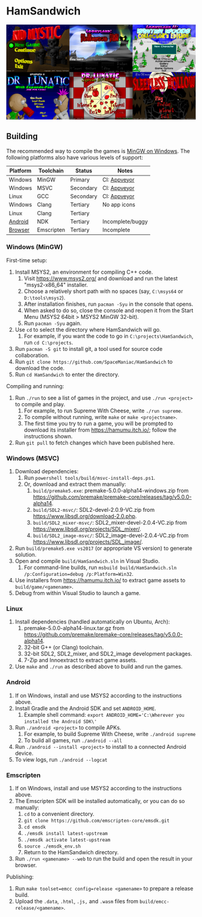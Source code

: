 # HamSandwich

![Screenshots of game title screens](docs/titlescreens.png)

## Building

The recommended way to compile the games is [MinGW on Windows](#windows-mingw).
The following platforms also have various levels of support:

Platform | Toolchain | Status | Notes
-|-|-|-
Windows | MinGW | Primary | CI: [Appveyor](https://ci.appveyor.com/project/SpaceManiac/hamsandwich)
Windows | MSVC | Secondary | CI: [Appveyor](https://ci.appveyor.com/project/SpaceManiac/hamsandwich)
Linux | GCC | Secondary | CI: [Appveyor](https://ci.appveyor.com/project/SpaceManiac/hamsandwich)
Windows | Clang | Tertiary | No app icons
Linux | Clang | Tertiary
[Android](#Android) | NDK | Tertiary | Incomplete/buggy
[Browser](#Emscripten) | Emscripten | Tertiary | Incomplete

### Windows (MinGW)

First-time setup:

1. Install MSYS2, an environment for compiling C++ code.
    1. Visit <https://www.msys2.org/> and download and run the latest "msys2-x86_64" installer.
    2. Choose a relatively short path with no spaces (say, `C:\msys64` or `D:\tools\msys2`).
    3. After installation finishes, run `pacman -Syu` in the console that opens.
    4. When asked to do so, close the console and reopen it from the Start Menu (MSYS2 64bit > MSYS2 MinGW 32-bit).
    5. Run `pacman -Syu` again.
2. Use `cd` to select the directory where HamSandwich will go.
    1. For example, if you want the code to go in `C:\projects\HamSandwich`, run `cd C:\projects`.
3. Run `pacman -S git` to install git, a tool used for source code collaboration.
4. Run `git clone https://github.com/SpaceManiac/HamSandwich` to download the code.
5. Run `cd HamSandwich` to enter the directory.

Compiling and running:

1. Run `./run` to see a list of games in the project, and use `./run <project>` to compile and play.
    1. For example, to run Supreme With Cheese, write `./run supreme`.
    2. To compile without running, write `make` or `make <projectname>`.
    3. The first time you try to run a game, you will be prompted to download
        its installer from <https://hamumu.itch.io/>;
        follow the instructions shown.
2. Run `git pull` to fetch changes which have been published here.

### Windows (MSVC)

1. Download dependencies:
    1. Run `powershell tools/build/msvc-install-deps.ps1`.
    2. Or, download and extract them manually:
        1. `build/premake5.exe`: premake-5.0.0-alpha14-windows.zip
           from <https://github.com/premake/premake-core/releases/tag/v5.0.0-alpha14>.
        2. `build/SDL2-msvc/`: SDL2-devel-2.0.9-VC.zip from <https://www.libsdl.org/download-2.0.php>.
        3. `build/SDL2_mixer-msvc/`: SDL2_mixer-devel-2.0.4-VC.zip from <https://www.libsdl.org/projects/SDL_mixer/>.
        4. `build/SDL2_image-msvc/`: SDL2_image-devel-2.0.4-VC.zip from <https://www.libsdl.org/projects/SDL_image/>.
2. Run `build/premake5.exe vs2017` (or appropriate VS version) to generate solution.
3. Open and compile `build/HamSandwich.sln` in Visual Studio.
    1. For command-line builds, run `msbuild build/HamSandwich.sln /p:Configuration=debug /p:Platform=Win32`.
4. Use installers from <https://hamumu.itch.io/> to extract game assets to `build/game/<gamename>`.
5. Debug from within Visual Studio to launch a game.

### Linux

1. Install dependencies (handled automatically on Ubuntu, Arch):
    1. premake-5.0.0-alpha14-linux.tar.gz from <https://github.com/premake/premake-core/releases/tag/v5.0.0-alpha14>.
    2. 32-bit G++ (or Clang) toolchain.
    3. 32-bit SDL2, SDL2_mixer, and SDL2_image development packages.
    4. 7-Zip and Innoextract to extract game assets.
2. Use `make` and `./run` as described above to build and run the games.

### Android

1. If on Windows, install and use MSYS2 according to the instructions above.
2. Install Gradle and the Android SDK and set `ANDROID_HOME`.
    1. Example shell command: `export ANDROID_HOME='C:\Wherever you installed the Android SDK\'`
3. Run `./android <project>` to compile APKs.
    1. For example, to build Supreme With Cheese, write `./android supreme`
    2. To build all games, run `./android --all`
4. Run `./android --install <project>` to install to a connected Android device.
5. To view logs, run `./android --logcat`

### Emscripten

1. If on Windows, install and use MSYS2 according to the instructions above.
2. The Emscripten SDK will be installed automatically, or you can do so
   manually:
    1. `cd` to a convenient directory.
    2. `git clone https://github.com/emscripten-core/emsdk.git`
    3. `cd emsdk`
    4. `./emsdk install latest-upstream`
    5. `./emsdk activate latest-upstream`
    6. `source ./emsdk_env.sh`
    7. Return to the HamSandwich directory.
2. Run `./run <gamename> --web` to run the build and open the result in your
   browser.

Publishing:

1. Run `make toolset=emcc config=release <gamename>` to prepare a release build.
2. Upload the `.data`, `.html`, `.js,` and `.wasm` files from
   `build/emcc-release/<gamename>`.

[emsdk]: https://emscripten.org/docs/getting_started/downloads.html
